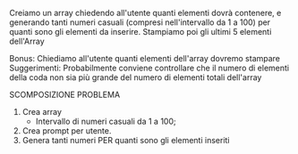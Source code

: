 Creiamo  un array chiedendo all'utente quanti elementi dovrà contenere,
e generando tanti numeri casuali (compresi nell'intervallo da 1 a 100) per quanti sono gli elementi da inserire.
Stampiamo poi gli ultimi 5 elementi dell'Array

Bonus:
Chiediamo all'utente quanti elementi dell'array dovremo stampare
Suggerimenti:
Probabilmente  conviene controllare che il numero di elementi della coda non sia più grande del numero di elementi totali dell'array

SCOMPOSIZIONE PROBLEMA
1. Crea array
    - Intervallo di numeri casuali da 1 a 100;
2. Crea prompt per utente.
3. Genera tanti numeri PER quanti sono gli elementi inseriti